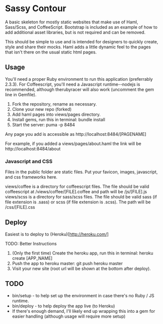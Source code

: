 # Sassy Contour

A basic skeleton for mostly static websites that make use of Haml, Sass/Scss, and CoffeeScript. Bootstrap is included as an example of how to add additional asset libraries, but is not required and can be removed.

This should be simple to use and is intended for designers to quickly create, style and share their mocks. Haml adds a little dynamic feel to the pages that isn't there on the usual static html pages.

## Usage

You'll need a proper Ruby environment to run this application (preferrably 2.3.3). For Coffeescript, you'll need a Javascript runtime--nodejs is recommended, although therubyracer will also work (uncomment the gem line in Gemfile).

1. Fork the repository, rename as necessary.
2. Clone your new repo (forked)
3. Add haml pages into views/pages directory.
4. Install gems, run this in terminal: bundle install
5. Start the server: puma -p 8484

Any page you add is accessible as http://localhost:8484/[PAGENAME]

For example, if you added a views/pages/about.haml the link will be http://localhost:8484/about

### Javascript and CSS

Files in the public folder are static files. Put your favicon, images, javascript, and css frameworks here.

views/coffee is a directory for coffeescript files. The file should be valid coffeescript at /views/coffee/[FILE].coffee and path will be /js/[FILE].js
views/scss is a directory for sass/scss files. The file should be valid sass (if file extension is .sass) or scss (if file extension is .scss). The path will be /css/[FILE].css

## Deploy

Easiest is to deploy to (Heroku)[http://heroku.com/]

TODO: Better Instructions

1. (Only the first time) Create the heroku app, run this in terminal: heroku create [APP_NAME]
2. Push the app to heroku master: git push heroku master
3. Visit your new site (root url will be shown at the bottom after deploy).

## TODO

* bin/setup - to help set up the environment in case there's no Ruby / JS runtime.
* bin/deploy - to help deploy the app live (to Heroku)
* If there's enough demand, I'll likely end up wrapping this into a gem for easier handling (although usage will require more setup)
